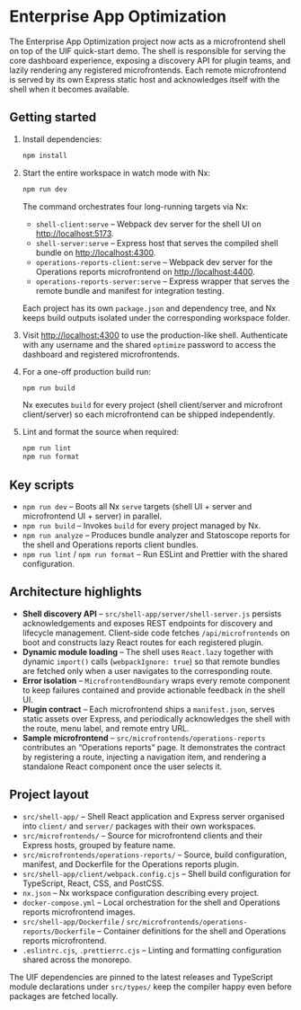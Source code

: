 # Enterprise App Optimization

The Enterprise App Optimization project now acts as a microfrontend shell on top of the UIF quick-start demo. The shell is
responsible for serving the core dashboard experience, exposing a discovery API for plugin teams, and lazily rendering any
registered microfrontends. Each remote microfrontend is served by its own Express static host and acknowledges itself with the
shell when it becomes available.

## Getting started

1. Install dependencies:

   ```bash
   npm install
   ```

2. Start the entire workspace in watch mode with Nx:

   ```bash
   npm run dev
   ```

   The command orchestrates four long-running targets via Nx:

   - `shell-client:serve` – Webpack dev server for the shell UI on [http://localhost:5173](http://localhost:5173).
   - `shell-server:serve` – Express host that serves the compiled shell bundle on [http://localhost:4300](http://localhost:4300).
   - `operations-reports-client:serve` – Webpack dev server for the Operations reports microfrontend on [http://localhost:4400](http://localhost:4400).
   - `operations-reports-server:serve` – Express wrapper that serves the remote bundle and manifest for integration testing.

   Each project has its own `package.json` and dependency tree, and Nx keeps build outputs isolated under the corresponding workspace folder.

3. Visit [http://localhost:4300](http://localhost:4300) to use the production-like shell. Authenticate with any username and the shared
   `optimize` password to access the dashboard and registered microfrontends.

4. For a one-off production build run:

   ```bash
   npm run build
   ```

   Nx executes `build` for every project (shell client/server and microfront client/server) so each microfrontend can be shipped independently.

5. Lint and format the source when required:

   ```bash
   npm run lint
   npm run format
   ```

## Key scripts

- `npm run dev` – Boots all Nx `serve` targets (shell UI + server and microfrontend UI + server) in parallel.
- `npm run build` – Invokes `build` for every project managed by Nx.
- `npm run analyze` – Produces bundle analyzer and Statoscope reports for the shell and Operations reports client bundles.
- `npm run lint` / `npm run format` – Run ESLint and Prettier with the shared configuration.

## Architecture highlights

- **Shell discovery API** – `src/shell-app/server/shell-server.js` persists acknowledgements and exposes REST endpoints for discovery and
  lifecycle management. Client-side code fetches `/api/microfrontends` on boot and constructs lazy React routes for each
  registered plugin.
- **Dynamic module loading** – The shell uses `React.lazy` together with dynamic `import()` calls (`webpackIgnore: true`) so that
  remote bundles are fetched only when a user navigates to the corresponding route.
- **Error isolation** – `MicrofrontendBoundary` wraps every remote component to keep failures contained and provide actionable
  feedback in the shell UI.
- **Plugin contract** – Each microfrontend ships a `manifest.json`, serves static assets over Express, and periodically
  acknowledges the shell with the route, menu label, and remote entry URL.
- **Sample microfrontend** – `src/microfrontends/operations-reports` contributes an “Operations reports” page. It demonstrates the contract by
  registering a route, injecting a navigation item, and rendering a standalone React component once the user selects it.

## Project layout

- `src/shell-app/` – Shell React application and Express server organised into `client/` and `server/` packages with their own workspaces.
- `src/microfrontends/` – Source for microfrontend clients and their Express hosts, grouped by feature name.
- `src/microfrontends/operations-reports/` – Source, build configuration, manifest, and Dockerfile for the Operations reports plugin.
- `src/shell-app/client/webpack.config.cjs` – Shell build configuration for TypeScript, React, CSS, and PostCSS.
- `nx.json` – Nx workspace configuration describing every project.
- `docker-compose.yml` – Local orchestration for the shell and Operations reports microfrontend images.
- `src/shell-app/Dockerfile` / `src/microfrontends/operations-reports/Dockerfile` – Container definitions for the shell and Operations reports microfrontend.
- `.eslintrc.cjs`, `.prettierrc.cjs` – Linting and formatting configuration shared across the monorepo.

The UIF dependencies are pinned to the latest releases and TypeScript module declarations under `src/types/` keep the compiler
happy even before packages are fetched locally.
